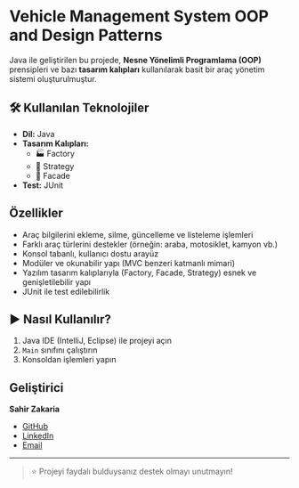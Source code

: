 # Vehicle Management System OOP and Design Patterns

Java ile geliştirilen bu projede, **Nesne Yönelimli Programlama (OOP)** prensipleri ve bazı **tasarım kalıpları** kullanılarak basit bir araç yönetim sistemi oluşturulmuştur.

## 🛠 Kullanılan Teknolojiler


- **Dil:** Java  
- **Tasarım Kalıpları:**  
  - 🏭 Factory  
  - 🎯 Strategy  
  - 🧩 Facade  
- **Test:** JUnit  

##  Özellikler

-  Araç bilgilerini ekleme, silme, güncelleme ve listeleme işlemleri  
-  Farklı araç türlerini destekler (örneğin: araba, motosiklet, kamyon vb.)  
-  Konsol tabanlı, kullanıcı dostu arayüz
-  Modüler ve okunabilir yapı (MVC benzeri katmanlı mimari)
-  Yazılım tasarım kalıplarıyla (Factory, Facade, Strategy) esnek ve genişletilebilir yapı
-  JUnit ile test edilebilirlik


## ▶ Nasıl Kullanılır?

1. Java IDE (IntelliJ, Eclipse) ile projeyi açın  
2. `Main` sınıfını çalıştırın  
3. Konsoldan işlemleri yapın


##  Geliştirici


**Sahir Zakaria**

- [GitHub](https://github.com/sahiralzakaria)  
- [LinkedIn](https://www.linkedin.com/in/sahir-zakaria-39873531b)  
- [Email](mailto:sahir.alzakaria@gmail.com)

---

> ⭐ Projeyi faydalı bulduysanız destek olmayı unutmayın!

